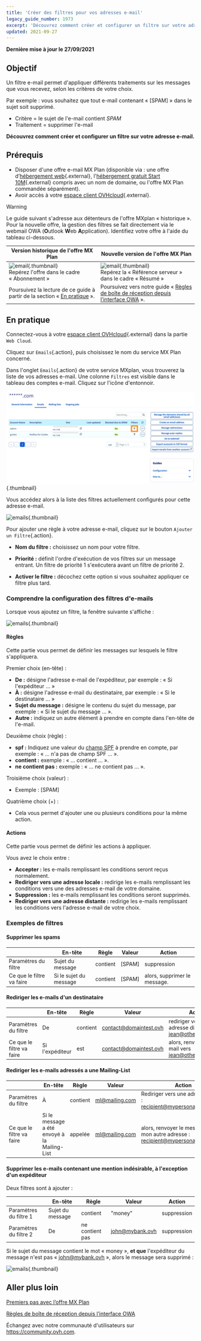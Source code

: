```yaml
---
title: 'Créer des filtres pour vos adresses e-mail'
legacy_guide_number: 1973
excerpt: 'Découvrez comment créer et configurer un filtre sur votre adresse e-mail'
updated: 2021-09-27
---
```


**Dernière mise à jour le 27/09/2021**

## Objectif

Un filtre e-mail permet d'appliquer différents traitements sur les messages que vous recevez, selon les critères de votre choix.

Par exemple : vous souhaitez que tout e-mail contenant « [SPAM] » dans le sujet soit supprimé.

- Critère = le sujet de l'e-mail contient *SPAM*
- Traitement = supprimer l'e-mail

**Découvrez comment créer et configurer un filtre sur votre adresse e-mail.**

## Prérequis

- Disposer d'une offre e-mail MX Plan (disponible via : une offre d’[hébergement web](https://www.ovhcloud.com/fr/web-hosting/){.external}, l'[hébergement gratuit Start 10M](https://www.ovhcloud.com/fr/domains/free-web-hosting/){.external} compris avec un nom de domaine, ou l'offre MX Plan commandée séparément).
- Avoir accès à votre [espace client OVHcloud](https://www.ovh.com/auth/?action=gotomanager&from=https://www.ovh.com/fr/&ovhSubsidiary=fr){.external}.

> [!warning]
>
> Le guide suivant s'adresse aux détenteurs de l'offre MXplan « historique ». Pour la nouvelle offre, la gestion des filtres se fait directement via le webmail OWA (**O**utlook **W**eb **A**pplication). Identifiez votre offre à l'aide du tableau ci-dessous.
>

Version historique de l'offre MX Plan|Nouvelle version de l'offre MX Plan|
|---|---|
|![email](images/mxplan-starter-legacy-step1.png){.thumbnail}<br> Repérez l'offre dans le cadre « Abonnement »|![email](images/mxplan-starter-new-step1.png){.thumbnail}<br>Repérez la « Référence serveur » dans le cadre « Résumé »|
|Poursuivez la lecture de ce guide à partir de la section « [En pratique](#oldmxplan) ».|Poursuivez vers notre guide « [Règles de boîte de réception depuis l’interface OWA](/pages/web/emails/creating-inbox-rules-in-owa-mx-plan) ».|

## En pratique <a name="oldmxplan"></a>

Connectez-vous à votre [espace client OVHcloud](https://www.ovh.com/auth/?action=gotomanager&from=https://www.ovh.com/fr/&ovhSubsidiary=fr){.external} dans la partie `Web Cloud`.

Cliquez sur `Emails`{.action}, puis choisissez le nom du service MX Plan concerné.

Dans l'onglet `Emails`{.action} de votre service MXplan, vous trouverez la liste de vos adresses e-mail. Une colonne `Filtres` est visible dans le tableau des comptes e-mail. Cliquez sur l'icône d'entonnoir.

![emails](images/img_3239.png){.thumbnail}

Vous accédez alors à la liste des filtres actuellement configurés pour cette adresse e-mail.

![emails](images/img_3240.jpg){.thumbnail}

Pour ajouter une règle à votre adresse e-mail, cliquez sur le bouton `Ajouter un Filtre`{.action}.

- **Nom du filtre :** choisissez un nom pour votre filtre.

- **Priorité :** définit l'ordre d'exécution de vos filtres sur un message entrant. Un filtre de priorité 1 s'exécutera avant un filtre de priorité 2.

- **Activer le filtre :** décochez cette option si vous souhaitez appliquer ce filtre plus tard.

### Comprendre la configuration des filtres d'e-mails

Lorsque vous ajoutez un filtre, la fenêtre suivante s'affiche :

![emails](images/img_3241.jpg){.thumbnail}

#### Règles

Cette partie vous permet de définir les messages sur lesquels le filtre s'appliquera.

Premier choix (en-tête) :

- **De :** désigne l'adresse e-mail de l'expéditeur, par exemple : « Si l'expéditeur ... »
- **À :** désigne l'adresse e-mail du destinataire, par exemple : « Si le destinataire ... »
- **Sujet du message :** désigne le contenu du sujet du message, par exemple : « Si le sujet du message ... ».
- **Autre :** indiquez un autre élément à prendre en compte dans l'en-tête de l'e-mail.

Deuxième choix (règle) :

- **spf :** Indiquez une valeur du [champ SPF](/pages/web/domains/dns_zone_spf) à prendre en compte, par exemple : « ... n'a pas de champ SPF ... ».
- **contient :** exemple : « ... contient ... ».
- **ne contient pas :** exemple : « ... ne contient pas ... ».

Troisième choix (valeur) :

- Exemple : [SPAM]

Quatrième choix (+) :

- Cela vous permet d'ajouter une ou plusieurs conditions pour la même action.

#### Actions

Cette partie vous permet de définir les actions à appliquer.

Vous avez le choix entre :

- **Accepter :** les e-mails remplissant les conditions seront reçus normalement.
- **Rediriger vers une adresse locale :** redirige les e-mails remplissant les conditions vers une des adresses e-mail de votre domaine.
- **Suppression :** les e-mails remplissant les conditions seront supprimés.
- **Rediriger vers une adresse distante :** redirige les e-mails remplissant les conditions vers l'adresse e-mail de votre choix.

### Exemples de filtres

#### Supprimer les spams

||En-tête|Règle|Valeur|Action|
|---|---|---|---|---|
|Paramètres du filtre|Sujet du message|contient|[SPAM]|suppression|
|Ce que le filtre va faire|Si le sujet du message|contient|[SPAM]|alors, supprimer le message.|

#### Rediriger les e-mails d'un destinataire

||En-tête|Règle|Valeur|Action|
|---|---|---|---|---|
|Paramètres du filtre|De|contient|contact@domaintest.ovh|rediriger vers une adresse distante : jean@otherdomain.ovh|
|Ce que le filtre va faire|Si l'expéditeur|est|contact@domaintest.ovh|alors, renvoyer l'e-mail vers jean@otherdomain.ovh|

#### Rediriger les e-mails adressés a une Mailing-List

||En-tête|Règle|Valeur|Action|
|---|---|---|---|---|
|Paramètres du filtre|À|contient|ml@mailing.com|Rediriger vers une adresse locale : recipient@mypersonaldomain.ovh|
|Ce que le filtre va faire|Si le message a été envoyé à la Mailing-List|appelée|ml@mailing.com|alors, renvoyer le message vers mon autre adresse : recipient@mypersonaldomain.ovh|

#### Supprimer les e-mails contenant une mention indésirable, à l'exception d'un expéditeur

Deux filtres sont à ajouter :

||En-tête|Règle|Valeur|Action|
|---|---|---|---|---|
|Paramètres du filtre 1|Sujet du message|contient|"money"|suppression|
|Paramètres du filtre 2|De|ne contient pas|john@mybank.ovh|suppression|

Si le sujet du message contient le mot « money », **et que** l'expéditeur du message n'est pas « john@mybank.ovh », alors le message sera supprimé :

![emails](images/img_3242.jpg){.thumbnail}

## Aller plus loin

[Premiers pas avec l’offre MX Plan](/pages/web/emails/email_generalities)

[Règles de boîte de réception depuis l’interface OWA](/pages/web/emails/creating-inbox-rules-in-owa-mx-plan)

Échangez avec notre communauté d'utilisateurs sur <https://community.ovh.com>.
